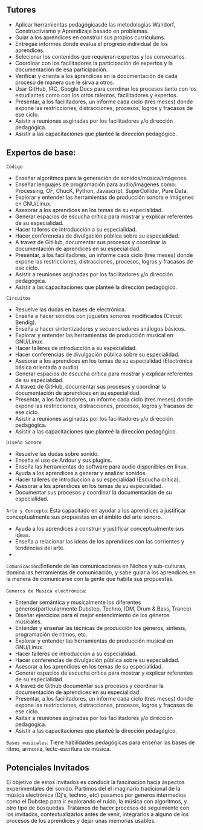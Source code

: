 ## Tutores
- Aplicar herramientas pedagógicasde las metodologías Walrdorf, Constructivismo y Aprendizaje basado en problemas. 
- Guiar a los aprendices en construir sus propios curriculums.
- Entregae informes donde evalua el progreso individual de los aprendices.
- Selecionar los contenidos que requieran expertos y los convocarlos.
- Coordinar con los facilitadores la participación de expertos y la documentación de esa participación.
- Verificar y orienta a  los aprendices en la  documentación de cada proceso de manera que le sirva a otros.
- Usar GitHub, IRC, Google Docs para corrdinar los procesos tanto con los estudiantes como con los otros talentos, facilitadores y expertos.
- Presentar, a los facilitadores, un informe cada ciclo (tres meses) donde expone las restricciones, distracciones, procesos, logros y fracasos de ese ciclo.
- Asistir a reuniones asginadas por los facilitadores y/o dirección pedagógica.
- Asistir a las capacitaciones que planteé la dirección pedagógico.


## Expertos de base:
`Código`
- Enseñar algoritmos para la generación de sonidos/música/imágenes.
- Enseñar lenguajes de programación para audio/imágenes como: Processing, OF, ChucK, Python, Javascript, SuperCollider, Pure Data.
- Explorar y entender las herramientas de producción sonora e imágenes en GNU/Linux.
- Asesorar a los aprendices en los temas de su especialidad.
- Generar espacios de escucha crítica para mostrar y explicar referentes de su especialidad.
- Hacer talleres  de introducción a su especialidad.
- Hacer conferencias de divulgación pública sobre su especialidad.
- A travez de GitHub, documentar sus procesos y coordinar la documentación de aprendices en su especialidad.
- Presentar, a los facilitadores, un informe cada ciclo (tres meses) donde expone las restricciones, distracciones, procesos, logros y fracasos de ese ciclo.
- Asistir a reuniones asginadas por los facilitadores y/o dirección pedagógica.
- Asistir a las capacitaciones que planteé la dirección pedagógico.




`Circuitos`
- Resuelve las dudas en  bases de electrónica.
- Enseña a hacer sonidos con  juguetes sonoros modificados (Circuit Bendig).
- Enseña a hacer sintentizadores y secuenciadores análogos básicos.
- Explorar y entender las herramientas de producción musical en GNU/Linux.
- Hacer talleres  de introducción a su especialidad.
- Hacer conferencias de divulgación pública sobre su especialidad.
- Asesorar a los aprendices en los temas de su especialidad (Electrónica básica orientada a audio)
- Generar espacios de escucha crítica para mostrar y explicar referentes de su especialidad.
- A travez de GitHub, documentar sus procesos y coordinar la documentación de aprendices en su especialidad.
- Presentar, a los facilitadores, un informe cada ciclo (tres meses) donde expone las restricciones, distracciones, procesos, logros y fracasos de ese ciclo.
- Asistir a reuniones asginadas por los facilitadores y/o dirección pedagógica.
- Asistir a las capacitaciones que planteé la dirección pedagógico.




`Diseño Sonoro`
- Resuelve las dudas sobre sonido.
- Enseña el uso de Ardour y sus plugins.
- Enseña las herramientas de software para audio disponibles en linux.
- Ayuda a los aprendices a generar y analizar sonidos.
- Hacer talleres  de introducción a su especialidad (Escucha crítica).
- Asesorar a los aprendices en los temas de su especialidad.
- Documentar sus procesos y coordinar la documentación de su especialidad.
  
`Arte y Concepto`: Esta capacitado en ayudar a los aprendices a justificar conceptualmente sus propuestas en el ámbito del arte sonoro.
- Ayuda a los aprendices a construir y justificar conceptualmente sus ideas.
- Enseña a relacionar las ideas de los aprendices con las corrientes y tendencias del arte.
- 
     
`Comunicación`:Entiende de las comunicaciones en Nichos y sub-culturas, domina las herramientas de comunicación, y sabe guiar a los aprendices en la manera de comunicarse con la gente que habita sus propuestas.
     
`Generos de Musica electrónica`:
- Entender semántica y musicalmente los diferentes géneros(particularmente Dubstep, Techno, IDM, Drum & Bass, Trance)
- Diseñar ejercicios para el mejor entendimiento de los géneros músicales.
- Entender y enseñar las técnicas de producción los géneros, sintesis, programación de ritmos, etc. 
- Explorar y entender las herramientas de producción musical en GNU/Linux.
- Hacer talleres  de introducción a su especialidad.
- Hacer conferencias de divulgación pública sobre su especialidad.
- Asesorar a los aprendices en los temas de su especialidad.
- Generar espacios de escucha crítica para mostrar y explicar referentes de su especialidad.
- A travez de Github documentar sus procesos y coordinar la documentación de aprendices en su especialidad.
- Presentar, a los facilitadores, un informe cada ciclo (tres meses) donde expone las restricciones, distracciones, procesos, logros y fracasos de ese ciclo.
- Asitsir a reuniones asginadas por los facilitadores y/o dirección pedagógica.
- Asistir a las capacitaciones que planteé la dirección pedagógico.




`Bases musicales`: Tiene habilidades pedagógicas para enseñar las bases de ritmo, armonía, lecto-escritura de música.
     


## Potenciales Invitados
El objetivo de estos invitados es conducir la fascinación hacia aspectos experimentales del sonido.
Partimos del el imaginario tradicional de la música electrónica (Dj's, techno, etc) pasamos por generos intermedios como el Dubstep para ir explorando el ruido, la música con algoritmos, y otro tipo de búsquedas.
Tratamos de hacer procesos de seguimiento con los invitados, contextualizarlos antes de venir, integrarlos a alguno de los procesos de los aprendices y dejar unas memorias usables.
